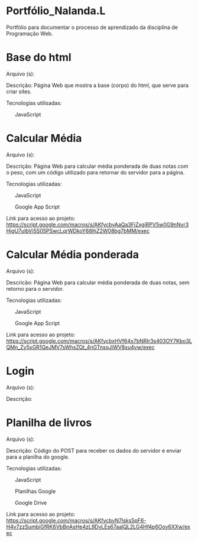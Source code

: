# Portfólio_Nalanda.L
Portfólio para documentar o processo de aprendizado da disciplina de Programação Web.

<h1>Base do html</h1>
Arquivo (s):

Descrição: Página Web que mostra a base (corpo) do html, que serve para criar sites.

Tecnologias utilisadas:

<ul>JavaScript</ul>

<h1>Calcular Média</h1>
Arquivo (s):

Descrição: Página Web para calcular média ponderada de duas notas com o peso, com um código utilizado para retornar do servidor para a página.

Tecnologias utilizadas:

<ul>JavaScript</ul>
<ul>Google App Script</ul>

Link para acesso ao projeto: https://script.google.com/macros/s/AKfycbyAaQa3FjZxgiRPV5w0G9nNvr3HjgU7uIbVi5S05PSwcLqrWDkoY68lhZ2W08bg7bMM/exec

<h1>Calcular Média ponderada</h1>
Arquivo (s):

Descricão: Página Web para calcular média ponderada de duas notas, sem retorno para o servidor.

Tecnologias utilizadas:

<ul>JavaScript</ul>
<ul>Google App Script</ul>

Link para acesso ao projeto: https://script.google.com/macros/s/AKfycbxHVf64x7bNRIr3s403OY7Kbo3LQMn_Zy5xGR1QeJMV7sWhsZQt_4nGTnsoJjWV8xu4vw/exec

<h1>Login</h1>
Arquivo (s):

Descrição: 

<h1>Planilha de livros</h1>
Arquivo (s):

Descrição: Código do POST para receber os dados do servidor e enviar para a planilha do google.

Tecnologias utilizadas:

<ul>JavaScript</ul>
<ul>Planilhas Google</ul>
<ul>Google Drive</ul>

Link para acesso ao projeto: https://script.google.com/macros/s/AKfycbyN7lsks5pF6-H4v7zzSumbiGfRK6VbBnAsHe4zL9DvLEs67aalQL2LG4Hf4p6Ooy6XXw/exec






  
  
